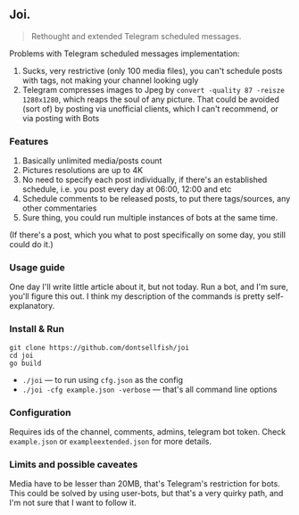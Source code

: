 ## Joi.

> Rethought and extended Telegram scheduled messages.

Problems with Telegram scheduled messages implementation:

1. Sucks, very restrictive (only 100 media files),
   you can't schedule posts with tags, not making your channel looking ugly
2. Telegram compresses images to Jpeg by `convert -quality 87 -reisze 1280x1280`, which reaps the soul of any picture.
   That could be avoided (sort of) by posting via unofficial clients, which I can't recommend, or
   via posting with Bots

### Features

1. Basically unlimited media/posts count
2. Pictures resolutions are up to 4K
3. No need to specify each post individually, if there's an established schedule,
   i.e. you post every day at 06:00, 12:00 and etc
4. Schedule comments to be released posts, to put there tags/sources, any other commentaries
5. Sure thing, you could run multiple instances of bots at the same time.

(If there's a post, which you what to post specifically on some day, you still could do it.)

### Usage guide

One day I'll write little article about it, but not today. Run a bot, and I'm sure, you'll figure this out.
I think my description of the commands is pretty self-explanatory.

### Install & Run

```sheell
git clone https://github.com/dontsellfish/joi
cd joi
go build
```

- ```./joi``` — to run using `cfg.json` as the config
- ```./joi -cfg example.json -verbose``` — that's all command line options

### Configuration

Requires ids of the channel, comments, admins, telegram bot token.
Check `example.json` or `exampleextended.json` for more details.

### Limits and possible caveates

Media have to be lesser than 20MB, that's Telegram's restriction for bots.
This could be solved by using user-bots, but that's a very quirky path, and I'm not sure that I want to follow it.